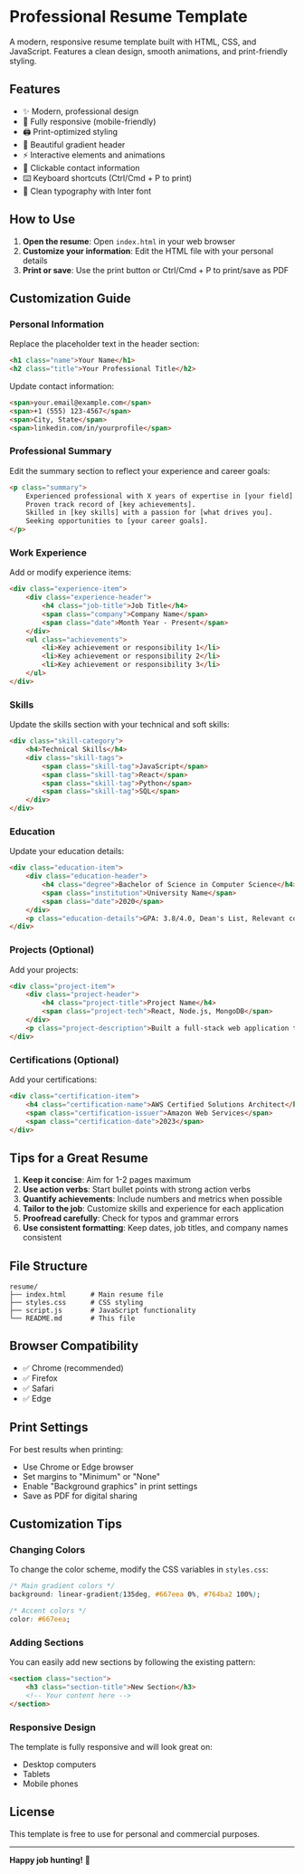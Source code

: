 # Professional Resume Template

A modern, responsive resume template built with HTML, CSS, and JavaScript. Features a clean design, smooth animations, and print-friendly styling.

## Features

- ✨ Modern, professional design
- 📱 Fully responsive (mobile-friendly)
- 🖨️ Print-optimized styling
- 🎨 Beautiful gradient header
- ⚡ Interactive elements and animations
- 📧 Clickable contact information
- ⌨️ Keyboard shortcuts (Ctrl/Cmd + P to print)
- 🎯 Clean typography with Inter font

## How to Use

1. **Open the resume**: Open `index.html` in your web browser
2. **Customize your information**: Edit the HTML file with your personal details
3. **Print or save**: Use the print button or Ctrl/Cmd + P to print/save as PDF

## Customization Guide

### Personal Information
Replace the placeholder text in the header section:

```html
<h1 class="name">Your Name</h1>
<h2 class="title">Your Professional Title</h2>
```

Update contact information:
```html
<span>your.email@example.com</span>
<span>+1 (555) 123-4567</span>
<span>City, State</span>
<span>linkedin.com/in/yourprofile</span>
```

### Professional Summary
Edit the summary section to reflect your experience and career goals:

```html
<p class="summary">
    Experienced professional with X years of expertise in [your field]. 
    Proven track record of [key achievements]. 
    Skilled in [key skills] with a passion for [what drives you]. 
    Seeking opportunities to [your career goals].
</p>
```

### Work Experience
Add or modify experience items:

```html
<div class="experience-item">
    <div class="experience-header">
        <h4 class="job-title">Job Title</h4>
        <span class="company">Company Name</span>
        <span class="date">Month Year - Present</span>
    </div>
    <ul class="achievements">
        <li>Key achievement or responsibility 1</li>
        <li>Key achievement or responsibility 2</li>
        <li>Key achievement or responsibility 3</li>
    </ul>
</div>
```

### Skills
Update the skills section with your technical and soft skills:

```html
<div class="skill-category">
    <h4>Technical Skills</h4>
    <div class="skill-tags">
        <span class="skill-tag">JavaScript</span>
        <span class="skill-tag">React</span>
        <span class="skill-tag">Python</span>
        <span class="skill-tag">SQL</span>
    </div>
</div>
```

### Education
Update your education details:

```html
<div class="education-item">
    <div class="education-header">
        <h4 class="degree">Bachelor of Science in Computer Science</h4>
        <span class="institution">University Name</span>
        <span class="date">2020</span>
    </div>
    <p class="education-details">GPA: 3.8/4.0, Dean's List, Relevant coursework: Data Structures, Algorithms</p>
</div>
```

### Projects (Optional)
Add your projects:

```html
<div class="project-item">
    <div class="project-header">
        <h4 class="project-title">Project Name</h4>
        <span class="project-tech">React, Node.js, MongoDB</span>
    </div>
    <p class="project-description">Built a full-stack web application that [description]. Implemented [features] and achieved [results].</p>
</div>
```

### Certifications (Optional)
Add your certifications:

```html
<div class="certification-item">
    <h4 class="certification-name">AWS Certified Solutions Architect</h4>
    <span class="certification-issuer">Amazon Web Services</span>
    <span class="certification-date">2023</span>
</div>
```

## Tips for a Great Resume

1. **Keep it concise**: Aim for 1-2 pages maximum
2. **Use action verbs**: Start bullet points with strong action verbs
3. **Quantify achievements**: Include numbers and metrics when possible
4. **Tailor to the job**: Customize skills and experience for each application
5. **Proofread carefully**: Check for typos and grammar errors
6. **Use consistent formatting**: Keep dates, job titles, and company names consistent

## File Structure

```
resume/
├── index.html      # Main resume file
├── styles.css      # CSS styling
├── script.js       # JavaScript functionality
└── README.md       # This file
```

## Browser Compatibility

- ✅ Chrome (recommended)
- ✅ Firefox
- ✅ Safari
- ✅ Edge

## Print Settings

For best results when printing:
- Use Chrome or Edge browser
- Set margins to "Minimum" or "None"
- Enable "Background graphics" in print settings
- Save as PDF for digital sharing

## Customization Tips

### Changing Colors
To change the color scheme, modify the CSS variables in `styles.css`:

```css
/* Main gradient colors */
background: linear-gradient(135deg, #667eea 0%, #764ba2 100%);

/* Accent colors */
color: #667eea;
```

### Adding Sections
You can easily add new sections by following the existing pattern:

```html
<section class="section">
    <h3 class="section-title">New Section</h3>
    <!-- Your content here -->
</section>
```

### Responsive Design
The template is fully responsive and will look great on:
- Desktop computers
- Tablets
- Mobile phones

## License

This template is free to use for personal and commercial purposes.

---

**Happy job hunting!** 🚀 